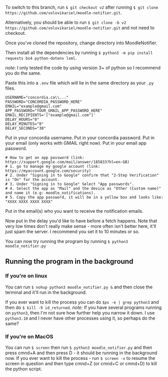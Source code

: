 To switch to this branch, run `$ git checkout v2` after running `$ git clone https://github.com/volovikariel/moodle-notifier.git`.

Alternatively, you should be able to run `$ git clone -b v2 https://github.com/volovikariel/moodle-notifier.git` and not need to checkout.

Once you've cloned the repository, change directory into MoodleNotifier.

Then install all the dependencies by running 
`$ python3 -m pip install requests bs4 python-dotenv lxml`.

*note*: I only tested the code by using version 3+ of python so I recommend you do the same.

Paste this into a `.env` file which will lie in the same directory as your `.py` files.
```
USERNAME="concordia.ca\\..."
PASSWORD="CONCORDIA_PASSWORD_HERE"
EMAIL="example@gmail.com"
APP_PASSWORD="YOUR_GMAIL_APP_PASSWORD_HERE"
EMAIL_RECIPIENTS='["example@gmail.com"]'
DELAY_HOURS="0"
DELAY_MINUTES="0"
DELAY_SECONDS="30"
```

Put in your concordia username.
Put in your concordia password.
Put in your email (only works with GMAIL right now).
Put in your email app password.
```
# How to get an app password (link: https://support.google.com/mail/answer/185833?hl=en-GB)
# 1. go to manage my google account (link: https://myaccount.google.com/security)
# 2. Under "Signing in to Google" confirm that "2-Step Verification" is "On" for the account.
# 3. Under "Signing in to Google" Select "App passwords".
# 4. Select the app as "Mail" and the device as "Other (Custom name)" and name it (e.g: moodle_notifications).
# 5. Copy the app password, it will be in a yellow box and looks like: "XXXX XXXX XXXX XXXX"
```
Put in the email(s) who you want to receive the notification emails.

Now put in the delay you'd like to have before a fetch happens. Note that very low times don't really make sense - more often isn't better here, it'll just spam the server. I recommend you set it to 10 minutes or so.

You can now try running the program by running `$ python3 moodle_notifier.py`

## Running the program in the background
### If you're on linux
You can run `$ nohup python3 moodle_notifier.py &` 
and then close the terminal and it'll run in the background.

If you ever want to kill the process you can do `$ps -e | grep python3` and then do `$ kill -9 id_returned`.
*note:* If you have several programs running on `python3`, then I'm not sure how further help you narrow it down. I use `python3.10` and I never have other processes using it, so perhaps do the same?

### If you're on MacOS
You can run `$ screen` then run `$ python3 moodle_notifier.py` and then press cmnd+A and then press D - it should be running in the background now.
If you ever want to kill the process - run `$ screen -x` to resume the screen in question and then type cmnd+Z (or cmnd+C or cmnd+D) to kill the python script.
